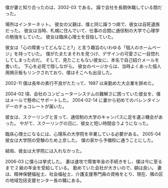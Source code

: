 僕が妻と知り合ったのは、2002-03 である。
躁で会社を長期休職している間だった。

場所はインターネット。
彼女の父親は、僕と同じ躁うつ病で、彼女は自死遺族だった。
彼女は当時、札幌に住んでいて、仕事の合間に通信制の大学で心理学の勉強をしていた。
彼女は臨床心理士を目指していた。

彼女は「心の障害ってどんなこと?」と言う趣旨のいわゆる「個人のホームページ」を持っていた。
僕がたまたまそれを見つけ、デザインの可愛さに一目惚れしてしまったのだ。
そして、見たこともない彼女に、本名で自己紹介メールを書いた。
下心を必死で隠しながら。
彼女のページからは、当時よくあった個人用掲示板もリンクされており、僕はそこへも出没した。

2002-11 僕は長年の素行不良がたたって、1987 以来勤めた大企業を辞めた。

2004-02 頃、会社のコンピューターシステムの難解さに困っていた彼女を、僕はメールで懸命にサポートした。
2004-02-14 に妻から初めてのバレンタインデーのチョコレートが届いた。

彼女は、スクーリングと言って、通信制の大学のキャンパスに足を運ぶ機会があった。
やがて、スクーリングの日に、彼女と短い時間会うようになった。

臨床心理士になるには、心理系の大学院を卒業している必要がある。
2005-04 彼女は大学院の受験のため上京した。
僕の家から予備校に通うことにした。

結局、彼女は大学院には入れなかった。

2006-03 に僕らは挙式した。
妻は速攻で障害年金の手続きをし、僕は今に至るまで 2 級の年金を受給している。
勤めていた会社が大きいので、額は良い。
妻は、精神保健福祉士、社会福祉士、介護支援専門員の資格をとり、現在、隣の区の地域包括支援センター長の職にある。
